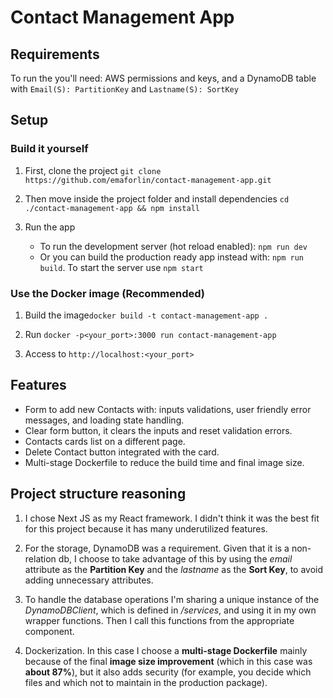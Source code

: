 # Contact Management App

## Requirements

To run the you'll need: AWS permissions and keys, and a DynamoDB table with `Email(S): PartitionKey` and `Lastname(S): SortKey`
## Setup

### Build it yourself

1. First, clone the project `git clone https://github.com/emaforlin/contact-management-app.git`

2. Then move inside the project folder and install dependencies `cd ./contact-management-app && npm install`

3. Run the app
    * To run the development server (hot reload enabled): `npm run dev`
    * Or you can build the production ready app instead with: `npm run build`. To start the server use `npm start`

### Use the Docker image (Recommended)

1. Build the image`docker build -t contact-management-app .`

2. Run `docker -p<your_port>:3000 run contact-management-app`

3. Access to `http://localhost:<your_port>`


## Features

* Form to add new Contacts with: inputs validations, user friendly error messages, and loading state handling.
* Clear form button, it clears the inputs and reset validation errors.
* Contacts cards list on a different page.
* Delete Contact button integrated with the card.
* Multi-stage Dockerfile to reduce the build time and final image size.

## Project structure reasoning

1. I chose Next JS as my React framework. I didn't think it was the best fit for this project because it has many underutilized features.

2. For the storage, DynamoDB was a requirement. Given that it is a non-relation db, I choose to take advantage of this by using the *email* attribute as the __Partition Key__ and the  *lastname* as the __Sort Key__, to avoid adding unnecessary attributes.

3. To handle the database operations I'm sharing a unique instance of the *DynamoDBClient*, which is defined in */services*, and using it in my own wrapper functions. Then I call this functions from the appropriate component.

4. Dockerization. In this case I choose a __multi-stage Dockerfile__ mainly because of the final __image size improvement__ (which in this case was __about 87%__), but it also adds security (for example, you decide which files and which not to maintain in the production package).